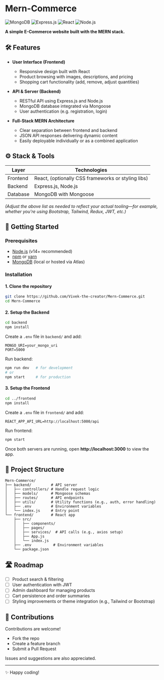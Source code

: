 # Mern-Commerce


![MongoDB](https://img.shields.io/badge/MongoDB-4EA94B?style=for-the-badge&logo=mongodb&logoColor=white)
![Express.js](https://img.shields.io/badge/Express.js-000000?style=for-the-badge&logo=express&logoColor=white)
![React](https://img.shields.io/badge/React-20232A?style=for-the-badge&logo=react&logoColor=61DAFB)
![Node.js](https://img.shields.io/badge/Node.js-43853D?style=for-the-badge&logo=node.js&logoColor=white)

**A simple E-Commerce website built with the MERN stack.**

## 🛠 Features

- **User Interface (Frontend)**  
  - Responsive design built with React  
  - Product browsing with images, descriptions, and pricing  
  - Shopping cart functionality (add, remove, adjust quantities)

- **API & Server (Backend)**  
  - RESTful API using Express.js and Node.js  
  - MongoDB database integrated via Mongoose  
  - User authentication (e.g. registration, login)

- **Full-Stack MERN Architecture**  
  - Clear separation between frontend and backend  
  - JSON API responses delivering dynamic content  
  - Easily deployable individually or as a combined application

## ⚙️ Stack & Tools

| Layer        | Technologies                  |
|--------------|-------------------------------|
| Frontend     | React, (optionally CSS frameworks or styling libs) |
| Backend      | Express.js, Node.js           |
| Database     | MongoDB with Mongoose         |

*(Adjust the above list as needed to reflect your actual tooling—for example, whether you're using Bootstrap, Tailwind, Redux, JWT, etc.)*

## 🚀 Getting Started

### Prerequisites

- [Node.js](https://nodejs.org/) (v14+ recommended)
- [npm](https://npmjs.com) or [yarn](https://yarnpkg.com/)
- [MongoDB](https://www.mongodb.com/) (local or hosted via Atlas)

### Installation

#### 1. Clone the repository
```bash
git clone https://github.com/Vivek-the-creator/Mern-Commerce.git
cd Mern-Commerce
```

#### 2. Setup the Backend
```bash
cd backend
npm install
```

Create a `.env` file in `backend/` and add:
```env
MONGO_URI=your_mongo_uri
PORT=5000
```

Run backend:
```bash
npm run dev   # for development
# or
npm start     # for production
```

#### 3. Setup the Frontend
```bash
cd ../frontend
npm install
```

Create a `.env` file in `frontend/` and add:
```env
REACT_APP_API_URL=http://localhost:5000/api
```

Run frontend:
```bash
npm start
```

Once both servers are running, open **http://localhost:3000** to view the app.

## 📂 Project Structure

```plaintext
Mern-Commerce/
├── backend/         # API server
│   ├── controllers/ # Handle request logic
│   ├── models/      # Mongoose schemas
│   ├── routes/      # API endpoints
│   ├── utils/       # Utility functions (e.g., auth, error handling)
│   ├── .env         # Environment variables
│   └── index.js     # Entry point
└── frontend/        # React app
    ├── src/
    │   ├── components/
    │   ├── pages/
    │   ├── services/  # API calls (e.g., axios setup)
    │   ├── App.js
    │   └── index.js
    ├── .env          # Environment variables
    └── package.json
```

## 🛣 Roadmap

- [ ] Product search & filtering  
- [ ] User authentication with JWT  
- [ ] Admin dashboard for managing products  
- [ ] Cart persistence and order summaries  
- [ ] Styling improvements or theme integration (e.g., Tailwind or Bootstrap)

## 🤝 Contributions

Contributions are welcome!  
- Fork the repo  
- Create a feature branch  
- Submit a Pull Request  

Issues and suggestions are also appreciated.


---
✨ Happy coding!  
